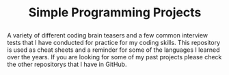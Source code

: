 # <p align=center>Simple Programming Projects</p>

A variety of different coding brain teasers and a few common interview tests that I have conducted for practice for my coding skills. This repository is used as cheat sheets and a reminder for some of the languages I learned over the years. If you are looking for some of my past projects please check the other repositorys that I have in GitHub.
